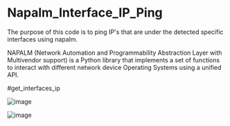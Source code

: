 # Napalm_Interface_IP_Ping
The purpose of this code is to ping IP's that are under the detected specific interfaces using napalm.

NAPALM (Network Automation and Programmability Abstraction Layer with Multivendor support) is a Python library that implements a set of functions to interact with different network device Operating Systems using a unified API.

#get_interfaces_ip

![image](https://user-images.githubusercontent.com/96883175/155887162-d6ead6fb-cddf-4a4a-9fd9-71a75561e3eb.png)


![image](https://user-images.githubusercontent.com/96883175/155887118-685db998-ac40-4620-bd4d-9fd5d52ae6b7.png)

